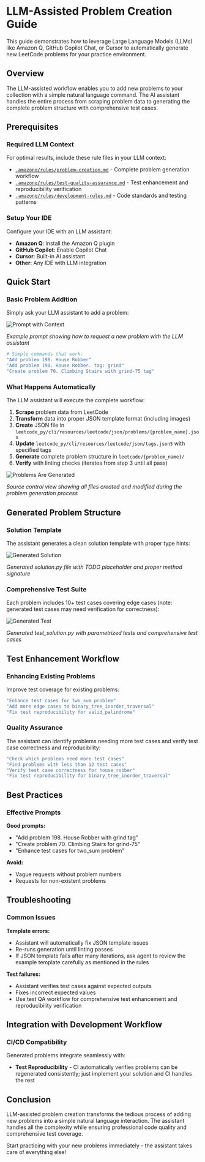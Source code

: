 # LLM-Assisted Problem Creation Guide

This guide demonstrates how to leverage Large Language Models (LLMs) like Amazon Q, GitHub Copilot Chat, or Cursor to automatically generate new LeetCode problems for your practice environment.

## Overview

The LLM-assisted workflow enables you to add new problems to your collection with a simple natural language command. The AI assistant handles the entire process from scraping problem data to generating the complete problem structure with comprehensive test cases.

## Prerequisites

### Required LLM Context

For optimal results, include these rule files in your LLM context:

- [`.amazonq/rules/problem-creation.md`](../.amazonq/rules/problem-creation.md) - Complete problem generation workflow
- [`.amazonq/rules/test-quality-assurance.md`](../.amazonq/rules/test-quality-assurance.md) - Test enhancement and reproducibility verification
- [`.amazonq/rules/development-rules.md`](../.amazonq/rules/development-rules.md) - Code standards and testing patterns

### Setup Your IDE

Configure your IDE with an LLM assistant:

- **Amazon Q**: Install the Amazon Q plugin
- **GitHub Copilot**: Enable Copilot Chat
- **Cursor**: Built-in AI assistant
- **Other**: Any IDE with LLM integration

## Quick Start

### Basic Problem Addition

Simply ask your LLM assistant to add a problem:

![Prompt with Context](https://raw.githubusercontent.com/wisarootl/leetcode-py/main/docs/images/prompt-with-context.png)

_Example prompt showing how to request a new problem with the LLM assistant_

```bash
# Simple commands that work:
"Add problem 198. House Robber"
"Add problem 198. House Robber. tag: grind"
"Create problem 70. Climbing Stairs with grind-75 tag"
```

### What Happens Automatically

The LLM assistant will execute the complete workflow:

1. **Scrape** problem data from LeetCode
2. **Transform** data into proper JSON template format (including images)
3. **Create** JSON file in `leetcode_py/cli/resources/leetcode/json/problems/{problem_name}.json`
4. **Update** `leetcode_py/cli/resources/leetcode/json/tags.json5` with specified tags
5. **Generate** complete problem structure in `leetcode/{problem_name}/`
6. **Verify** with linting checks (iterates from step 3 until all pass)

![Problems Are Generated](https://raw.githubusercontent.com/wisarootl/leetcode-py/main/docs/images/problems-are-generated.png)

_Source control view showing all files created and modified during the problem generation process_

## Generated Problem Structure

### Solution Template

The assistant generates a clean solution template with proper type hints:

![Generated Solution](https://raw.githubusercontent.com/wisarootl/leetcode-py/main/docs/images/generated-solution.png)

_Generated solution.py file with TODO placeholder and proper method signature_

### Comprehensive Test Suite

Each problem includes 10+ test cases covering edge cases (note: generated test cases may need verification for correctness):

![Generated Test](https://raw.githubusercontent.com/wisarootl/leetcode-py/main/docs/images/generated-test.png)

_Generated test_solution.py with parametrized tests and comprehensive test cases_

## Test Enhancement Workflow

### Enhancing Existing Problems

Improve test coverage for existing problems:

```bash
"Enhance test cases for two_sum problem"
"Add more edge cases to binary_tree_inorder_traversal"
"Fix test reproducibility for valid_palindrome"
```

### Quality Assurance

The assistant can identify problems needing more test cases and verify test case correctness and reproducibility:

```bash
"Check which problems need more test cases"
"Find problems with less than 12 test cases"
"Verify test case correctness for house_robber"
"Fix test reproducibility for binary_tree_inorder_traversal"
```

## Best Practices

### Effective Prompts

**Good prompts:**

- "Add problem 198. House Robber with grind tag"
- "Create problem 70. Climbing Stairs for grind-75"
- "Enhance test cases for two_sum problem"

**Avoid:**

- Vague requests without problem numbers
- Requests for non-existent problems

## Troubleshooting

### Common Issues

**Template errors:**

- Assistant will automatically fix JSON template issues
- Re-runs generation until linting passes
- If JSON template fails after many iterations, ask agent to review the example template carefully as mentioned in the rules

**Test failures:**

- Assistant verifies test cases against expected outputs
- Fixes incorrect expected values
- Use test QA workflow for comprehensive test enhancement and reproducibility verification

## Integration with Development Workflow

### CI/CD Compatibility

Generated problems integrate seamlessly with:

- **Test Reproducibility** - CI automatically verifies problems can be regenerated consistently; just implement your solution and CI handles the rest

## Conclusion

LLM-assisted problem creation transforms the tedious process of adding new problems into a simple natural language interaction. The assistant handles all the complexity while ensuring professional code quality and comprehensive test coverage.

Start practicing with your new problems immediately - the assistant takes care of everything else!

